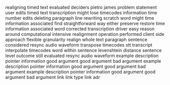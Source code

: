 realigning timed text evaluated deciders pietro james problem statement user edits timed text transcription might lose timecodes information time number edits deleting paragraph line rewriting scratch word might time information associated find straightforward way either preserve restore time information associated word corrected transcription driver easy reason around computational intensive realignment operation performed client side approach flexible granularity realign whole text paragraph sentence considered resync audio waveform transpose timecodes stt transcript interpolate timecodes word within sentence levenshtein distance sentence level outcome still evaluated resync audio waveform example description pointer information good argument good argument bad argument example description pointer information good argument good argument bad argument example description pointer information good argument good argument bad argument link link type link adr